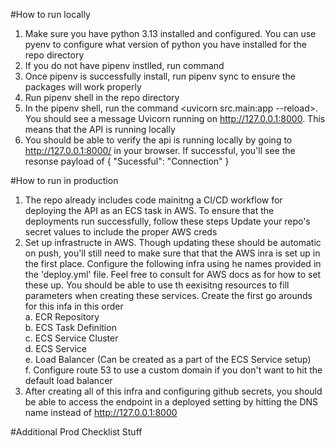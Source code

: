 #How to run locally
1. Make sure you have python 3.13 installed and configured. You can use pyenv to configure what version of python you have installed for the repo directory
2. If you do not have pipenv instlled, run command <pip install pipenv>
3. Once pipenv is successfully install, run pipenv sync to ensure the packages will work properly
4. Run pipenv shell in the repo directory
5. In the pipenv shell, run the command <uvicorn src.main:app --reload>. You should see a message  Uvicorn running on http://127.0.0.1:8000. This means that the API is running locally
6. You should be able to verify the api is running locally by going to http://127.0.0.1:8000/ in your browser. If successful, you'll see the resonse payload of {
"Sucessful": "Connection"
}

#How to run in production
1. The repo already includes code mainitng a CI/CD workflow for deploying the API as an ECS task in AWS. To ensure that the deployments run successfully, follow these steps
  Update your repo's secret values to include the proper AWS creds
2. Set up infrastructe in AWS. Though updating these should be automatic on push, you'll still need to make sure that that the AWS inra is set up in the first place. Configure the following infra using he names provided in the 'deploy.yml' file. Feel free to consult for AWS docs as for how to set these up. You should be able to use th eexisitng resources to fill parameters when creating these services. Create the first go arounds for this infa in this order\
  a. ECR Repository \
  b. ECS Task Definition \
  c. ECS Service Cluster \
  d. ECS Service \
  e. Load Balancer (Can be created as a part of the ECS Service setup) \
  f. Configure route 53 to use a custom domain if you don't want to hit the default load balancer
4. After creating all of this infra and configuring github secrets, you should be able to access the endpoint in a deployed setting by hitting the DNS name instead of http://127.0.0.1:8000

#Additional Prod Checklist Stuff
